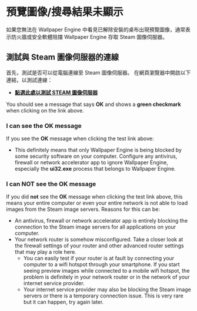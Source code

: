 # 預覽圖像/搜尋結果未顯示

如果您無法在 Wallpaper Engine 中看見已解除安裝的桌布出現預覽圖像，通常表示防火牆或安全軟體阻擋 Wallpaper Engine 存取 Steam 圖像伺服器。

## 測試與 Steam 圖像伺服器的連線

首先，測試是否可以從電腦連線至 Steam 圖像伺服器。 在網頁瀏覽器中開啟以下連結，以測試連線：

* [**點選此處以測試 STEAM 圖像伺服器**](https://steamuserimages-a.akamaihd.net/ugc/1796366854776537259/C541D485E7156010D92284B082D13A2377FD1F8F/?imw=5000&imh=5000&ima=fit&impolicy=Letterbox&imcolor=%23000000&letterbox=false)

You should see a message that says **OK** and shows a **green checkmark** when clicking on the link above.

### I can see the OK message

If you see the **OK** message when clicking the test link above:

* This definitely means that only Wallpaper Engine is being blocked by some security software on your computer. Configure any antivirus, firewall or network accelerator app to ignore Wallpaper Engine, especially the **ui32.exe** process that belongs to Wallpaper Engine.

### I can NOT see the OK message

If you did **not** see the **OK** message when clicking the test link above, this means your entire computer or even your entire network is not able to load images from the Steam image servers. Reasons for this can be:

* An antivirus, firewall or network accelerator app is entirely blocking the connection to the Steam image servers for all applications on your computer.
* Your network router is somehow misconfigured. Take a closer look at the firewall settings of your router and other advanced router settings that may play a role here.
    * You can easily test if your router is at fault by connecting your computer to a wifi hotspot through your smartphone. If you start seeing preview images while connected to a mobile wifi hotspot, the problem is definitely in your network router or in the network of your internet service provider.
    * Your internet service provider may also be blocking the Steam image servers or there is a temporary connection issue. This is very rare but it can happen, try again later.